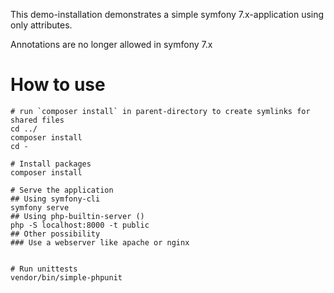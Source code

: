 This demo-installation demonstrates a simple symfony 7.x-application using only attributes. 

Annotations are no longer allowed in symfony 7.x

# How to use
```shell
# run `composer install` in parent-directory to create symlinks for shared files
cd ../
composer install
cd -

# Install packages
composer install

# Serve the application
## Using symfony-cli
symfony serve
## Using php-builtin-server ()
php -S localhost:8000 -t public
## Other possibility
### Use a webserver like apache or nginx


# Run unittests
vendor/bin/simple-phpunit
```


